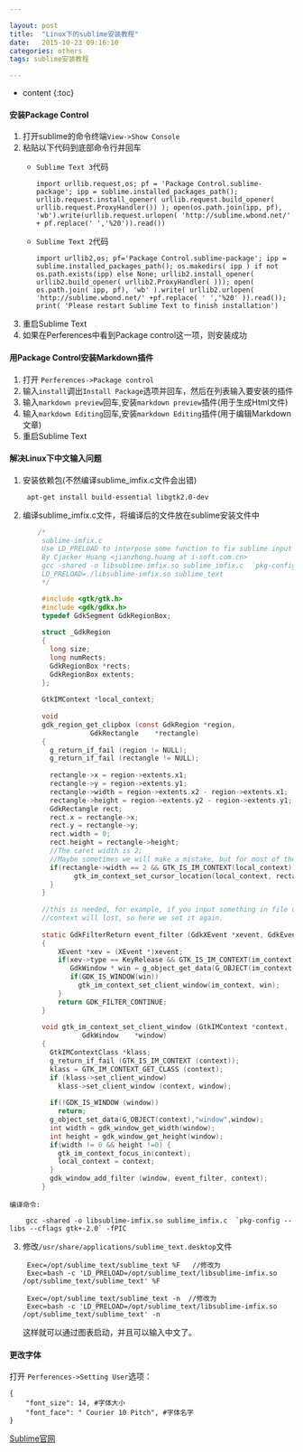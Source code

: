 ```yaml
---

layout: post
title:  "Linux下的sublime安装教程"
date:   2015-10-23 09:16:10
categories: others
tags: sublime安装教程

---
```


* content
{:toc}



#### 安装Package Control

1. 打开sublime的命令终端`View->Show Console`
2. 粘贴以下代码到底部命令行并回车
    * `Sublime Text 3`代码
        
          import urllib.request,os; pf = 'Package Control.sublime-package'; ipp = sublime.installed_packages_path(); urllib.request.install_opener( urllib.request.build_opener( urllib.request.ProxyHandler()) ); open(os.path.join(ipp, pf), 'wb').write(urllib.request.urlopen( 'http://sublime.wbond.net/' + pf.replace(' ','%20')).read())

    * `Sublime Text 2`代码

          import urllib2,os; pf='Package Control.sublime-package'; ipp = sublime.installed_packages_path(); os.makedirs( ipp ) if not os.path.exists(ipp) else None; urllib2.install_opener( urllib2.build_opener( urllib2.ProxyHandler( ))); open( os.path.join( ipp, pf), 'wb' ).write( urllib2.urlopen( 'http://sublime.wbond.net/' +pf.replace( ' ','%20' )).read()); print( 'Please restart Sublime Text to finish installation')

3. 重启Sublime Text
4. 如果在Perferences中看到Package control这一项，则安装成功

#### 用Package Control安装Markdown插件

1. 打开 `Perferences->Package control`
2. 输入`install`调出`Install Package`选项并回车，然后在列表输入要安装的插件
3. 输入`markdown preview`回车,安装`markdown preview`插件(用于生成Html文件)
4. 输入`markdown Editing`回车,安装`markdown Editing`插件(用于编辑Markdown文章)
5. 重启Sublime Text

#### 解决Linux下中文输入问题

1. 安装依赖包(不然编译sublime_imfix.c文件会出错)

        apt-get install build-essential libgtk2.0-dev

2. 编译sublime_imfix.c文件，将编译后的文件放在sublime安装文件中
```c
       /* 
        sublime-imfix.c 
        Use LD_PRELOAD to interpose some function to fix sublime input method support for linux. 
        By Cjacker Huang <jianzhong.huang at i-soft.com.cn>  
        gcc -shared -o libsublime-imfix.so sublime_imfix.c  `pkg-config --libs --cflags gtk+-2.0` -fPIC 
        LD_PRELOAD=./libsublime-imfix.so sublime_text 
        */  

        #include <gtk/gtk.h>  
        #include <gdk/gdkx.h>  
        typedef GdkSegment GdkRegionBox;  
          
        struct _GdkRegion  
        {  
          long size;  
          long numRects;  
          GdkRegionBox *rects;  
          GdkRegionBox extents;  
        };  
          
        GtkIMContext *local_context;  
          
        void  
        gdk_region_get_clipbox (const GdkRegion *region,  
                    GdkRectangle    *rectangle)  
        {  
          g_return_if_fail (region != NULL);  
          g_return_if_fail (rectangle != NULL);  
          
          rectangle->x = region->extents.x1;  
          rectangle->y = region->extents.y1;  
          rectangle->width = region->extents.x2 - region->extents.x1;  
          rectangle->height = region->extents.y2 - region->extents.y1;  
          GdkRectangle rect;  
          rect.x = rectangle->x;  
          rect.y = rectangle->y;  
          rect.width = 0;  
          rect.height = rectangle->height;   
          //The caret width is 2;   
          //Maybe sometimes we will make a mistake, but for most of the time, it should be the caret.  
          if(rectangle->width == 2 && GTK_IS_IM_CONTEXT(local_context)) {  
                gtk_im_context_set_cursor_location(local_context, rectangle);  
          }  
        }  
          
        //this is needed, for example, if you input something in file dialog and return back the edit area  
        //context will lost, so here we set it again.  
          
        static GdkFilterReturn event_filter (GdkXEvent *xevent, GdkEvent *event, gpointer im_context)  
        {  
            XEvent *xev = (XEvent *)xevent;  
            if(xev->type == KeyRelease && GTK_IS_IM_CONTEXT(im_context)) {  
               GdkWindow * win = g_object_get_data(G_OBJECT(im_context),"window");  
               if(GDK_IS_WINDOW(win))  
                 gtk_im_context_set_client_window(im_context, win);  
            }  
            return GDK_FILTER_CONTINUE;  
        }  
          
        void gtk_im_context_set_client_window (GtkIMContext *context,  
                  GdkWindow    *window)  
        {  
          GtkIMContextClass *klass;   
          g_return_if_fail (GTK_IS_IM_CONTEXT (context));
          klass = GTK_IM_CONTEXT_GET_CLASS (context);  
          if (klass->set_client_window)  
            klass->set_client_window (context, window);  
          
          if(!GDK_IS_WINDOW (window))  
            return;  
          g_object_set_data(G_OBJECT(context),"window",window);  
          int width = gdk_window_get_width(window);  
          int height = gdk_window_get_height(window);  
          if(width != 0 && height !=0) {  
            gtk_im_context_focus_in(context);  
            local_context = context;  
          }  
          gdk_window_add_filter (window, event_filter, context);   
        }   
```

    编译命令:

        gcc -shared -o libsublime-imfix.so sublime_imfix.c  `pkg-config --libs --cflags gtk+-2.0` -fPIC

3. 修改`/usr/share/applications/sublime_text.desktop`文件

        Exec=/opt/sublime_text/sublime_text %F   //修改为
        Exec=bash -c 'LD_PRELOAD=/opt/sublime_text/libsublime-imfix.so /opt/sublime_text/sublime_text' %F

        Exec=/opt/sublime_text/sublime_text -n  //修改为
        Exec=bash -c 'LD_PRELOAD=/opt/sublime_text/libsublime-imfix.so /opt/sublime_text/sublime_text' -n
        
    这样就可以通过图表启动，并且可以输入中文了。

#### 更改字体

打开 `Perferences->Setting User`选项：

    {
        "font_size": 14, #字体大小
        "font_face": " Courier 10 Pitch", #字体名字
    }


[Sublime官网](http://www.sublimetext.com/)

